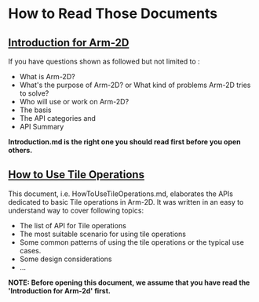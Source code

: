 

# How to Read Those Documents



## [Introduction for Arm-2D](./Introduction.md) 

If you have questions shown as followed but not limited to :

- What is Arm-2D?
- What's the purpose of Arm-2D? or What kind of problems Arm-2D tries to solve?
- Who will use or work on Arm-2D?
- The basis
- The API categories and 
- API Summary 

**Introduction.md is the right one you should read first before you open others.**



## [How to Use Tile Operations](./how_to_use_tile_operations.md)

This document, i.e. HowToUseTileOperations.md, elaborates the APIs dedicated to basic Tile operations in Arm-2D. It was written in an easy to understand way to cover following topics:

- The list of API for Tile operations
- The most suitable scenario for using tile operations
- Some common patterns of using the tile operations or the typical use cases.
- Some design considerations
- ...



**NOTE: Before opening this document, we assume that you have read the 'Introduction for Arm-2d' first.** 